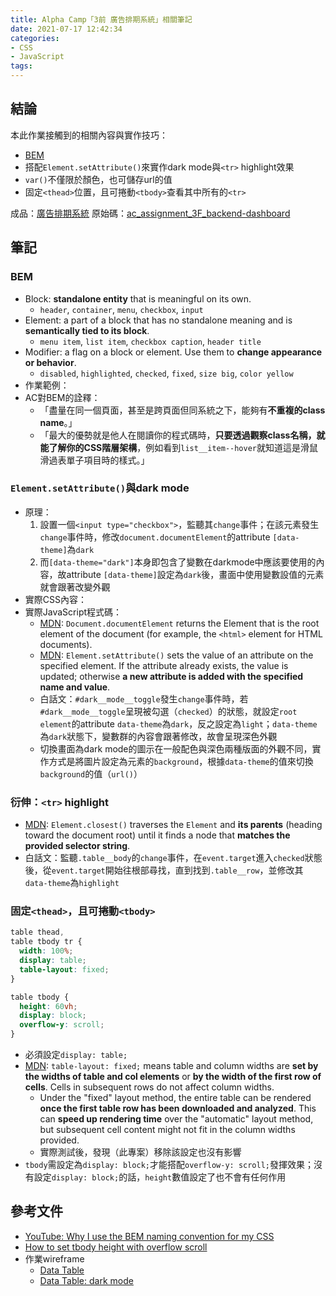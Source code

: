 ```yaml
---
title: Alpha Camp「3前 廣告排期系統」相關筆記
date: 2021-07-17 12:42:34
categories:
- CSS
- JavaScript
tags:
---
```


## 結論
本此作業接觸到的相關內容與實作技巧：
- [BEM](http://getbem.com/introduction/)
- 搭配`Element.setAttribute()`來實作dark mode與`<tr>` highlight效果
- `var()`不僅限於顏色，也可儲存url的值
- 固定`<thead>`位置，且可捲動`<tbody>`查看其中所有的`<tr>`

成品：[廣告排期系統](https://tzynwang.github.io/ac_assignment_3F_backend-dashboard/)
原始碼：[ac_assignment_3F_backend-dashboard](https://github.com/tzynwang/ac_assignment_3F_backend-dashboard)

## 筆記
### BEM
- Block: **standalone entity** that is meaningful on its own.
   - `header`, `container`, `menu`, `checkbox`, `input`
- Element: a part of a block that has no standalone meaning and is **semantically tied to its block**.
  - `menu item`, `list item`, `checkbox caption`, `header title`
- Modifier: a flag on a block or element. Use them to **change appearance or behavior**.
  - `disabled`, `highlighted`, `checked`, `fixed`, `size big`, `color yellow`
- 作業範例：
  <script src="https://gist.github.com/tzynwang/d4e501f48e5ac5eaa7d7ca73a3e9152b.js"></script>
- AC對BEM的詮釋：
  - 「盡量在同一個頁面，甚至是跨頁面但同系統之下，能夠有**不重複的class name**。」
  - 「最大的優勢就是他人在閱讀你的程式碼時，**只要透過觀察class名稱，就能了解你的CSS階層架構**，例如看到`list__item--hover`就知道這是滑鼠滑過表單子項目時的樣式。」


### `Element.setAttribute()`與dark mode
- 原理：
  1. 設置一個`<input type="checkbox">`，監聽其`change`事件；在該元素發生`change`事件時，修改`document.documentElement`的attribute `[data-theme]`為`dark`
  1. 而`[data-theme="dark"]`本身即包含了變數在darkmode中應該要使用的內容，故attribute `[data-theme]`設定為`dark`後，畫面中使用變數設值的元素就會跟著改變外觀
- 實際CSS內容：
  <script src="https://gist.github.com/tzynwang/44bea7cbc64ca5f330dd673d4f2348f3.js"></script>
- 實際JavaScript程式碼：
  <script src="https://gist.github.com/tzynwang/4e89815e994bcacfb54fc97b1298f6f4.js"></script>
  - [MDN](https://developer.mozilla.org/en-US/docs/Web/API/Document/documentElement): `Document.documentElement` returns the Element that is the root element of the document (for example, the `<html>` element for HTML documents).
  - [MDN](https://developer.mozilla.org/en-US/docs/Web/API/Element/setAttribute): `Element.setAttribute()` sets the value of an attribute on the specified element. If the attribute already exists, the value is updated; otherwise **a new attribute is added with the specified name and value**.
  - 白話文：`#dark__mode__toggle`發生`change`事件時，若`#dark__mode__toggle`呈現被勾選（`checked`）的狀態，就設定`root element`的attribute `data-theme`為`dark`，反之設定為`light`；`data-theme`為`dark`狀態下，變數群的內容會跟著修改，故會呈現深色外觀
  - 切換畫面為dark mode的圖示在一般配色與深色兩種版面的外觀不同，實作方式是將圖片設定為元素的`background`，根據`data-theme`的值來切換`background`的值（`url()`）


### 衍伸：`<tr>` highlight
<script src="https://gist.github.com/tzynwang/07c0ab522bd99019c2c9d5554e7cf095.js"></script>

- [MDN](https://developer.mozilla.org/en-US/docs/Web/API/Element/closest): `Element.closest()` traverses the `Element` and **its parents** (heading toward the document root) until it finds a node that **matches the provided selector string**.
- 白話文：監聽`.table__body`的`change`事件，在`event.target`進入`checked`狀態後，從`event.target`開始往根部尋找，直到找到`.table__row`，並修改其`data-theme`為`highlight`


### 固定`<thead>`，且可捲動`<tbody>`
```CSS
table thead,
table tbody tr {
  width: 100%;
  display: table;
  table-layout: fixed;
}

table tbody {
  height: 60vh;
  display: block;
  overflow-y: scroll;
}
```
- 必須設定`display: table;`
- [MDN](https://developer.mozilla.org/en-US/docs/Web/CSS/table-layout): `table-layout: fixed;` means table and column widths are **set by the widths of table and col elements** or **by the width of the first row of cells**. Cells in subsequent rows do not affect column widths.
  - Under the "fixed" layout method, the entire table can be rendered **once the first table row has been downloaded and analyzed**. This can **speed up rendering time** over the "automatic" layout method, but subsequent cell content might not fit in the column widths provided.
  - 實際測試後，發現（此專案）移除該設定也沒有影響
- `tbody`需設定為`display: block;`才能搭配`overflow-y: scroll;`發揮效果；沒有設定`display: block;`的話，`height`數值設定了也不會有任何作用


## 參考文件
- [YouTube: Why I use the BEM naming convention for my CSS](https://youtu.be/SLjHSVwXYq4)
- [How to set tbody height with overflow scroll](https://stackoverflow.com/questions/23989463/how-to-set-tbody-height-with-overflow-scroll/23989771)
- 作業wireframe
  - [Data Table](https://www.figma.com/file/SbfeY00z18vNLWc5M8Pd5x/Data-Table?node-id=0%3A1)
  - [Data Table: dark mode](https://www.figma.com/file/Yse4jdzxknDGrDVYDNmic8/Dark-mode?node-id=0%3A1)